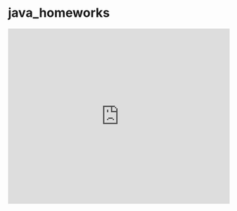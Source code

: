 # java_homeworks

<iframe height="400px" width="100%" src="https://replit.com/@dromakin/javahomeworks?lite=true" scrolling="no" frameborder="no" allowtransparency="true" allowfullscreen="true" sandbox="allow-forms allow-pointer-lock allow-popups allow-same-origin allow-scripts allow-modals">OK</iframe>
